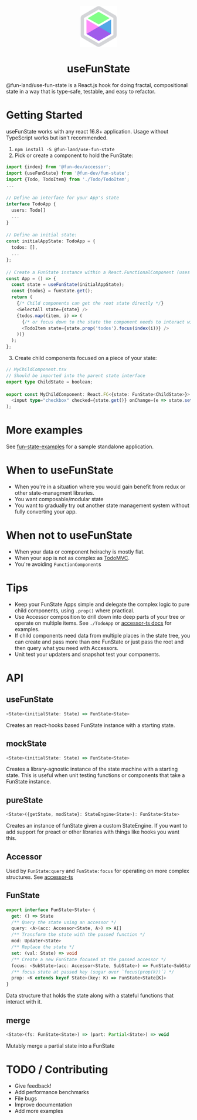 <p align="center"><img src="docs/logo.svg" alt="" width="100" /></p>
<h1 align="center">useFunState</h1>

@fun-land/use-fun-state is a React.js hook for doing fractal, compositional state in a way that is type-safe,
testable, and easy to refactor.

# Getting Started

useFunState works with any react 16.8+ application. Usage without TypeScript works but isn't recommended.

1. `npm install -S @fun-land/use-fun-state`
2. Pick or create a component to hold the FunState:

```ts
import {index} from '@fun-dev/accessor';
import {useFunState} from '@fun-dev/fun-state';
import {Todo, TodoItem} from './Todo/TodoItem';
...

// Define an interface for your App's state
interface TodoApp {
  users: Todo[]
  ...
}

// Define an initial state:
const initialAppState: TodoApp = {
  todos: [],
  ...
};

// Create a FunState instance within a React.FunctionalComponent (uses react hooks)
const App = () => {
  const state = useFunState(initialAppState);
  const {todos} = funState.get();
  return (
    {/* Child components can get the root state directly */}
    <SelectAll state={state} />
    {todos.map((item, i) => (
      {/* or focus down to the state the component needs to interact with */}
      <TodoItem state={state.prop('todos').focus(index(i))} />
    ))}
  );
};
```

3. Create child components focused on a piece of your state:

```ts
// MyChildComponent.tsx
// Should be imported into the parent state interface
export type ChildState = boolean;

export const MyChildComponent: React.FC<{state: FunState<ChildState>}> = ({state}) => (
  <input type="checkbox" checked={state.get()} onChange=(e => state.set(e.currentTarget.checked))>
);
```

# More examples

See [fun-state-examples](https://github.com/jethrolarson/fun-state-examples) for a sample standalone application.

# When to useFunState

- When you're in a situation where you would gain benefit from redux or other state-managment libraries.
- You want composable/modular state
- You want to gradually try out another state management system without fully converting your app.

# When not to useFunState

- When your data or component heirachy is mostly flat.
- When your app is not as complex as [TodoMVC](https://todomvc.com/).
- You're avoiding `FunctionComponent`s

# Tips

- Keep your FunState Apps simple and delegate the complex logic to pure child components, using `.prop()` where practical.
- Use Accessor composition to drill down into deep parts of your tree or operate on multiple items. See `./TodoApp` or <a href="https://github.com/jethrolarson/accessor-ts">accessor-ts docs</a> for examples.
- If child components need data from multiple places in the state tree, you can create and pass more than one FunState or just pass the root and then query what you need with Accessors.
- Unit test your updaters and snapshot test your components.

# API

## useFunState

```ts
<State>(initialState: State) => FunState<State>
```

Creates an react-hooks based FunState instance with a starting state.

## mockState

```ts
<State>(initialState: State) => FunState<State>
```

Creates a library-agnostic instance of the state machine with a starting state. This is useful when unit testing functions or components that take a FunState instance.

## pureState

```ts
<State>({getState, modState}: StateEngine<State>): FunState<State>
```

Creates an instance of funState given a custom StateEngine. If you want to add support for preact or other libraries with things like hooks you want this.

## Accessor

Used by `FunState:query` and `FunState:focus` for operating on more complex structures. See <a href="https://github.com/jethrolarson/accessor-ts">accessor-ts</a>

## FunState

```ts
export interface FunState<State> {
  get: () => State
  /** Query the state using an accessor */
  query: <A>(acc: Accessor<State, A>) => A[]
  /** Transform the state with the passed function */
  mod: Updater<State>
  /** Replace the state */
  set: (val: State) => void
  /** Create a new FunState focused at the passed accessor */
  focus: <SubState>(acc: Accessor<State, SubState>) => FunState<SubState>
  /** focus state at passed key (sugar over `focus(prop(k))`) */
  prop: <K extends keyof State>(key: K) => FunState<State[K]>
}
```

Data structure that holds the state along with a stateful functions that interact with it.

## merge

```ts
<State>(fs: FunState<State>) => (part: Partial<State>) => void
```

Mutably merge a partial state into a FunState

# TODO / Contributing

- Give feedback!
- Add performance benchmarks
- File bugs
- Improve documentation
- Add more examples
